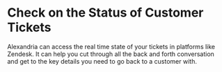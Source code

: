 # Check on the Status of Customer Tickets

Alexandria can access the real time state of your tickets in platforms like Zendesk. It can help you cut through all the back and forth conversation and get to the key details you need to go back to a customer with.  